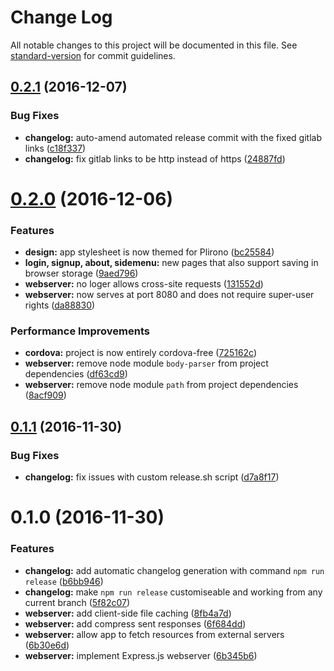 # Change Log

All notable changes to this project will be documented in this file. See [standard-version](https://github.com/conventional-changelog/standard-version) for commit guidelines.

<a name="0.2.1"></a>
## [0.2.1](http://gitlab.omnixell.com/maninak/plirono-merchant-app/compare/v0.2.0...v0.2.1) (2016-12-07)


### Bug Fixes

* **changelog:** auto-amend automated release commit with the fixed gitlab links ([c18f337](http://gitlab.omnixell.com/maninak/plirono-merchant-app/commit/c18f337))
* **changelog:** fix gitlab links to be http instead of https ([24887fd](http://gitlab.omnixell.com/maninak/plirono-merchant-app/commit/24887fd))



<a name="0.2.0"></a>
# [0.2.0](http://gitlab.omnixell.com/maninak/plirono-merchant-app/compare/v0.1.1...v0.2.0) (2016-12-06)


### Features

* **design:** app stylesheet is now themed for Plirono ([bc25584](http://gitlab.omnixell.com/maninak/plirono-merchant-app/commit/bc25584))
* **login, signup, about, sidemenu:** new pages that also support saving in browser storage ([9aed796](http://gitlab.omnixell.com/maninak/plirono-merchant-app/commit/9aed796))
* **webserver:** no loger allows cross-site requests ([131552d](http://gitlab.omnixell.com/maninak/plirono-merchant-app/commit/131552d))
* **webserver:** now serves at port 8080 and does not require super-user rights ([da88830](http://gitlab.omnixell.com/maninak/plirono-merchant-app/commit/da88830))


### Performance Improvements

* **cordova:** project is now entirely cordova-free ([725162c](http://gitlab.omnixell.com/maninak/plirono-merchant-app/commit/725162c))
* **webserver:** remove node module `body-parser` from project dependencies ([df63cd9](http://gitlab.omnixell.com/maninak/plirono-merchant-app/commit/df63cd9))
* **webserver:** remove node module `path` from project dependencies ([8acf909](http://gitlab.omnixell.com/maninak/plirono-merchant-app/commit/8acf909))



<a name="0.1.1"></a>
## [0.1.1](http://gitlab.omnixell.com/maninak/plirono-merchant-app/compare/v0.1.0...v0.1.1) (2016-11-30)


### Bug Fixes

* **changelog:** fix issues with custom release.sh script ([d7a8f17](http://gitlab.omnixell.com/maninak/plirono-merchant-app/commit/d7a8f17))



<a name="0.1.0"></a>
# 0.1.0 (2016-11-30)


### Features

* **changelog:** add automatic changelog generation with command `npm run release` ([b6bb946](http://gitlab.omnixell.com/maninak/plirono-merchant-app/commit/b6bb946))
* **changelog:** make `npm run release` customiseable and working from any current branch ([5f82c07](http://gitlab.omnixell.com/maninak/plirono-merchant-app/commit/5f82c07))
* **webserver:** add client-side file caching ([8fb4a7d](http://gitlab.omnixell.com/maninak/plirono-merchant-app/commit/8fb4a7d))
* **webserver:** add compress sent responses ([6f684dd](http://gitlab.omnixell.com/maninak/plirono-merchant-app/commit/6f684dd))
* **webserver:** allow app to fetch resources from external servers ([6b30e6d](http://gitlab.omnixell.com/maninak/plirono-merchant-app/commit/6b30e6d))
* **webserver:** implement Express.js webserver ([6b345b6](http://gitlab.omnixell.com/maninak/plirono-merchant-app/commit/6b345b6))
